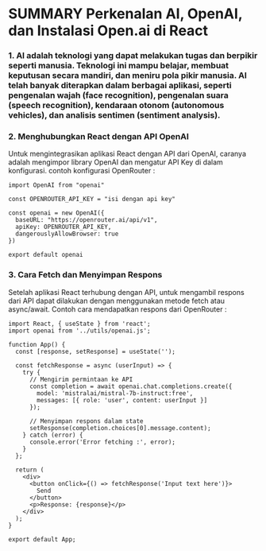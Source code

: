 # SUMMARY Perkenalan AI, OpenAI, dan Instalasi Open.ai di React

### 1. AI adalah teknologi yang dapat melakukan tugas dan berpikir seperti manusia. Teknologi ini mampu belajar, membuat keputusan secara mandiri, dan meniru pola pikir manusia. AI telah banyak diterapkan dalam berbagai aplikasi, seperti pengenalan wajah (face recognition), pengenalan suara (speech recognition), kendaraan otonom (autonomous vehicles), dan analisis sentimen (sentiment analysis).

### 2. Menghubungkan React dengan API OpenAI
Untuk mengintegrasikan aplikasi React dengan API dari OpenAI, caranya adalah mengimpor library OpenAI dan mengatur API Key di dalam konfigurasi. 
contoh konfigurasi OpenRouter :
```
import OpenAI from "openai"

const OPENROUTER_API_KEY = "isi dengan api key"

const openai = new OpenAI({
  baseURL: "https://openrouter.ai/api/v1",
  apiKey: OPENROUTER_API_KEY,
  dangerouslyAllowBrowser: true 
})

export default openai
```
### 3. Cara Fetch dan Menyimpan Respons
Setelah aplikasi React terhubung dengan API, untuk mengambil respons dari API dapat dilakukan dengan menggunakan metode fetch atau async/await.
Contoh cara mendapatkan respons dari OpenRouter :
```
import React, { useState } from 'react';
import openai from '../utils/openai.js';

function App() {
  const [response, setResponse] = useState('');

  const fetchResponse = async (userInput) => {
    try {
      // Mengirim permintaan ke API 
      const completion = await openai.chat.completions.create({
        model: 'mistralai/mistral-7b-instruct:free',
        messages: [{ role: 'user', content: userInput }]
      });

      // Menyimpan respons dalam state
      setResponse(completion.choices[0].message.content);
    } catch (error) {
      console.error('Error fetching :', error);
    }
  };

  return (
    <div>
      <button onClick={() => fetchResponse('Input text here')}>
        Send
      </button>
      <p>Response: {response}</p>
    </div>
  );
}

export default App;
```